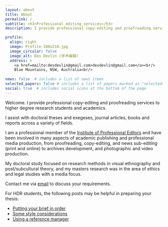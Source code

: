 ```yaml
---
layout: about
title: About
permalink: /
subtitle: <h3>Professional editing services</h3>
description: I provide professional copy-editing and proofreading services to HDR students and academics.

profile:
  align: right
  image: Profile-180x210.jpg
  image_circular: false 
  image_alt: Des Devlin (学术编辑) 
  address: >
    <a href=mailto:desdevlin@gmail.com>desdevlin@gmail.com</a><br/>
    Blue Mountains, NSW, Australia<br/>
 
news: false  # includes a list of news items
selected_papers: false # includes a list of papers marked as "selected={true}"
social: true  # includes social icons at the bottom of the page
---
```


Welcome. I provide professional copy-editing and proofreading services to higher degree research students and academics. 

I assist with doctoral theses and exegeses, journal articles, books and reports across a variety of fields.

I am a professional member of the <a href="https://www.iped-editors.org/">Institute of Professional Editors</a> and have been involved in many aspects of academic publishing and professional media production, from proofreading, copy-editing, and news sub-editing (print and online) to archives development, and photographic and video production. 

My doctoral study focused on research methods in visual ethnography and post/subcultural theory, and my masters research was in the area of ethics and legal studies with a media focus.

Contact me via [email](mailto:desdevlin@gmail.com) to discuss your requirements. 

For HDR students, the following posts may be helpful in preparing your thesis:

- [Putting your brief in order](/articles/2022/putting-your-brief-in-order/)
- [Some style considerations](/articles/2022/some-style-considerations/)
- [Using a reference manager](/articles/2022/using-a-reference-manager/)

<!-- div class="post">
           <ul>
            {% for post in site.posts %}
              <li>
                <a href="{{ post.url }}">{{ post.title }}</a>
              </li>
            {% endfor %}
          </ul>
</div -->